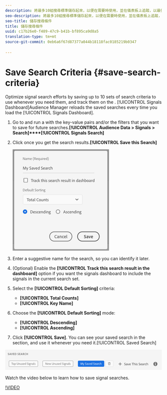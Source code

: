 ```yaml
---
description: 將最多10組搜尋標準儲存起來，以便在需要時使用，並在儀表板上追蹤，以最佳化訊號搜尋工作。 Audience Manager reloads the saved searches every time you load the Dashboard.
seo-description: 將最多10組搜尋標準儲存起來，以便在需要時使用，並在儀表板上追蹤，以最佳化訊號搜尋工作。 每次您載入控制面板時，Audience manager都會重新載入儲存的搜尋。
seo-title: 儲存搜尋條件
title: 儲存搜尋條件
uuid: c17b26e0-f489-47c9-b41b-bf895ca9d8a5
translation-type: tm+mt
source-git-commit: 0eb6a6f67d87377a044b18118fac0185219b0347

---
```



# Save Search Criteria {#save-search-criteria}

Optimize signal search efforts by saving up to 10 sets of search criteria to use whenever you need them, and track them on the . [!UICONTROL Signals Dashboard]Audience Manager reloads the saved searches every time you load the [!UICONTROL Signals Dashboard].

1. Go to  and run a  with the key-value pairs and/or the filters that you want to save for future searches.**[!UICONTROL Audience Data > Signals > Search]****[!UICONTROL Signals Search]**
1. Click  once you get the search results.**[!UICONTROL Save this Search]**

   ![Step Result](assets/save-search-criteria.png)
1. Enter a suggestive name for the search, so you can identify it later.
1. (Optional) Enable the **[!UICONTROL Track this search result in the dashboard]** option if you want the signals dashboard to include the signals in the current search set.
1. Select the **[!UICONTROL Default Sorting]** criteria:
   * **[!UICONTROL Total Counts]**
   * **[!UICONTROL Key Name]**
1. Choose the **[!UICONTROL Default Sorting]** mode:
   * **[!UICONTROL Descending]**
   * **[!UICONTROL Ascending]**
1. Click **[!UICONTROL Save]**. You can see your saved search in the  section, and use it whenever you need it.[!UICONTROL Saved Search]

![saved search](assets/saved-search.png)

Watch the video below to learn how to save signal searches.

[!VIDEO](https://video.tv.adobe.com/v/25147/?captions=chi_hant)

